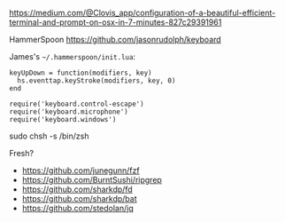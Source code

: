 https://medium.com/@Clovis_app/configuration-of-a-beautiful-efficient-terminal-and-prompt-on-osx-in-7-minutes-827c29391961

HammerSpoon
https://github.com/jasonrudolph/keyboard 

James's `~/.hammerspoon/init.lua`:
```
keyUpDown = function(modifiers, key)
  hs.eventtap.keyStroke(modifiers, key, 0)
end

require('keyboard.control-escape')
require('keyboard.microphone')
require('keyboard.windows')
```

sudo chsh -s /bin/zsh 

Fresh?

- https://github.com/junegunn/fzf
- https://github.com/BurntSushi/ripgrep
- https://github.com/sharkdp/fd
- https://github.com/sharkdp/bat
- https://github.com/stedolan/jq